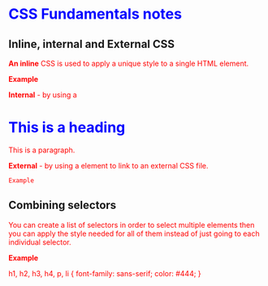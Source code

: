 # CSS Fundamentals notes

## Inline, internal and External CSS

**An inline** CSS is used to apply a unique style to a single HTML element.

**Example**
<!-- <h1 style="color:blue;">A Blue Heading</h1> -->

**Internal** - by using a <style> element in the <head> section.

`Example`
<!DOCTYPE html>
<html>
<head>
<style>
body {background-color: powderblue;}
h1   {color: blue;}
p    {color: red;}
</style>
</head>
<body>

<h1>This is a heading</h1>
<p>This is a paragraph.</p>

</body>
</html>

**External** - by using a <link> element to link to an external CSS file.

`Example`
<!-- <!DOCTYPE html>
<html>
<head>
  <link rel="stylesheet" href="styles.css">
</head>
<body>

<h1>This is a heading</h1>
<p>This is a paragraph.</p>

</body>
</html> -->

## Combining selectors

You can create a list of selectors in order to select multiple elements then you can apply the style needed for all of them instead of just going to each individual selector.

**Example**

h1, h2, h3, h4, p, li {
font-family: sans-serif;
color: #444;
}




